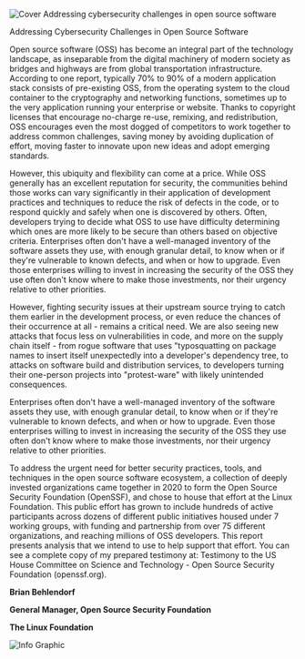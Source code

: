 ![Cover ](./images/cover.png)
Addressing cybersecurity challenges in open source software 

Addressing Cybersecurity
Challenges in Open Source
Software

Open source software (OSS) has become an integral part of the technology landscape, as inseparable from the digital machinery of modern society as bridges and highways are from global transportation infrastructure. According to one report, typically 70% to 90% of a modern application stack consists of pre-existing OSS, from the operating system to the cloud container to the cryptography and networking functions, sometimes up to the very application running your enterprise or website. Thanks to copyright licenses that encourage no-charge re-use, remixing, and redistribution, OSS encourages even the most dogged of competitors to work together to address common challenges, saving money by avoiding duplication of effort, moving faster to innovate upon new ideas and adopt emerging standards. 

However, this ubiquity and flexibility can come at a price. While OSS generally has an excellent reputation for security, the communities behind those works can vary significantly in their application of development practices and techniques to reduce the risk of defects in the code, or to respond quickly and safely when one is discovered by others. Often, developers trying to decide what OSS to use have difficulty determining which ones are more likely to be secure than others based on objective criteria.
Enterprises often don't have a well-managed inventory of the software assets they use, with enough granular detail, to know when or if they're vulnerable to known defects, and when or how to upgrade. Even those enterprises willing to invest in increasing the security of the OSS they use often don't know where to make those investments, nor their urgency relative to other priorities.

However, fighting security issues at their upstream source trying to catch them earlier in the development process, or even reduce the chances of their occurrence at all - remains a critical need. We are also seeing new attacks that focus less on vulnerabilities in code, and more on the supply chain itself - from rogue software that uses "typosquatting on package names to insert itself unexpectedly into a developer's dependency tree, to attacks on software build and distribution services, to developers turning their one-person projects into "protest-ware" with likely unintended consequences.

Enterprises often don't have a well-managed inventory of the software assets they use, with enough granular detail, to know when or if they're vulnerable to known defects, and when or how to upgrade. Even those enterprises willing to invest in increasing the security of the OSS they use often don't know where to make those investments, nor their urgency relative to other priorities.

To address the urgent need for better security practices, tools, and techniques in the open source software ecosystem, a collection of deeply invested organizations came together in 2020 to form the Open Source Security Foundation (OpenSSF), and chose to house that effort at the Linux Foundation. This public effort has grown to include hundreds of active participants across dozens of different public initiatives housed under 7 working groups, with funding and partnership from over 75 different organizations, and reaching millions of OSS developers. This report presents analysis that we intend to use to help support that effort. You can see a complete copy of my prepared testimony at: Testimony to the US House Committee on Science and Technology - Open Source Security Foundation (openssf.org).

**Brian Behlendorf**

**General Manager, Open Source Security Foundation**

**The Linux Foundation**

![Info Graphic](./images/info-graphic.png ) 
